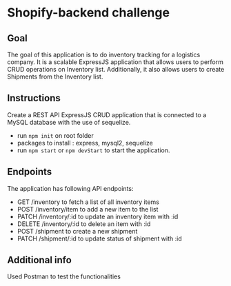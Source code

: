 # Shopify-backend challenge

## Goal
The goal of this application is to do inventory tracking for a logistics company. It is a scalable ExpressJS application that allows users to perform CRUD operations on Inventory list. Additionally, it also allows users to create Shipments from the Inventory list.
 
## Instructions
Create a REST API ExpressJS CRUD application that is connected to a MySQL database with the use of sequelize.
- run `npm init` on root folder
- packages to install : express, mysql2, sequelize
- run `npm start` or `npm devStart` to start the application.
## Endpoints
The application has following API endpoints:
- GET /inventory to fetch a list of all inventory items
- POST /inventory/item to add a new item to the list
- PATCH /inventory/:id to update an inventory item with :id
- DELETE /inventory/:id to delete an item with :id
- POST /shipment to create a new shipment
- PATCH /shipment/:id to update status of shipment with :id 


## Additional info
Used Postman to test the functionalities
